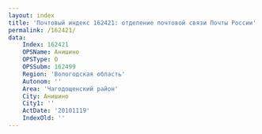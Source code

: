 ```yaml
---
layout: index
title: 'Почтовый индекс 162421: отделение почтовой связи Почты России'
permalink: /162421/
data:
    Index: 162421
    OPSName: Анишино
    OPSType: О
    OPSSubm: 162499
    Region: 'Вологодская область'
    Autonom: ''
    Area: 'Чагодощенский район'
    City: Анишино
    City1: ''
    ActDate: '20101119'
    IndexOld: ''
---
```

